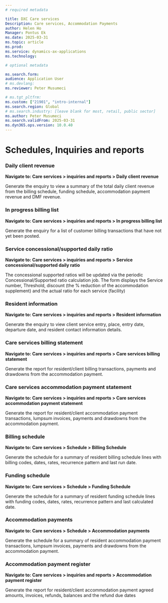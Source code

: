 ```yaml
---
# required metadata

title: DXC Care services 
Description: Care services, Accommodation Payments
author: Helen Ho
Manager: Pontus Ek
ms.date: 2025-03-31
ms.topic: article
ms.prod: 
ms.service: dynamics-ax-applications
ms.technology: 

# optional metadata

ms.search.form: 
audience: Application User
# ms.devlang: 
ms.reviewer: Peter Musumeci 

# ms.tgt_pltfrm: 
ms.custom: ["21901", "intro-internal"]
ms.search.region: Global
# ms.search.industry: [leave blank for most, retail, public sector]
ms.author: Peter Musumeci
ms.search.validFrom: 2025-03-31
ms.dyn365.ops.version: 10.0.40
---
```


# Schedules, Inquiries and reports

### Daily client revenue

**Navigate to: Care services > inquiries and reports > Daily client revenue**

Generate the enquiry to view a summary of the total daily client revenue from the billing schedule, funding schedule, accommodation payment revenue and DMF revenue.

### In progress billing list

**Navigate to: Care services > inquiries and reports > In progress billing list**

Generate the enquiry for a list of customer billing transactions that have not yet been posted.

### Service concessional/supported daily ratio

**Navigate to: Care services > inquiries and reports > Service concessional/supported daily ratio**

The concessional supported ratios will be updated via the periodic Concessional/Supported ratio calculation job. The form displays the Service number, Threshold, discount (the % reduction of the accommodation supplement) and the actual ratio for each service (facility)


### Resident information

**Navigate to: Care services > inquiries and reports > Resident information**

Generate the enquiry to view client service entry, place, entry date, departure date, and resident contact information details.

### Care services billing statement

**Navigate to: Care services > inquiries and reports > Care services billing statement**

Generate the report for resident/client billing transactions, payments and drawdowns from the accommodation payment.

### Care services accommodation payment statement

**Navigate to: Care services > inquiries and reports > Care services accommodation payment statement**

Generate the report for resident/client accommodation payment transactions, lumpsum invoices, payments and drawdowns from the accommodation payment.

### Billing schedule

**Navigate to: Care services > Schedule > Billing Schedule**

Generate the schedule for a summary of resident billing schedule lines with billing codes, dates, rates, recurrence pattern and last run date.

### Funding schedule

**Navigate to: Care services > Schedule > Funding Schedule**

Generate the schedule for a summary of resident funding schedule lines with funding codes, dates, rates, recurrence pattern and last calculated date.

### Accommodation payments

**Navigate to: Care services > Schedule > Accommodation payments**

Generate the schedule for a summary of resident accommodation payment transactions, lumpsum invoices, payments and drawdowns from the accommodation payment.

### Accommodation payment register

**Navigate to: Care services > inquiries and reports > Accommodation payment register**

Generate the report for resident/client accommodation payment agreed amounts, invoices, refunds, balances and the refund due dates
